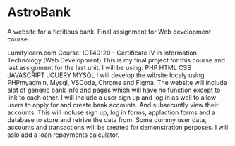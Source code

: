 # AstroBank
A website for a fictitious bank. Final assignment for Web development course. 

Lumifylearn.com Course:  ICT40120 - Certificate IV in Information Technology (Web Development)
This is my final project for this course and last assignment for the last unit.
I will be using:
PHP
HTML
CSS
JAVASCRIPT
JQUERY
MYSQL
I will develop the wibsite localy using PHPmyadmin, Mysql, VSCode, Chrome and Figma.
The website will include alot of generic bank info and pages which will have no function except to link to each other.
I will include a user sign up and log in as well to allow users to apply for and create bank accounts. And subsecuntly view their accounts.
This will incluse sign up, log in forms, applaction forms and a database to store and retrive the data from.
Some dummy user data, accounts and transactions will be created for demonstration perposes.
I will aslo add a loan repayments calculator.
